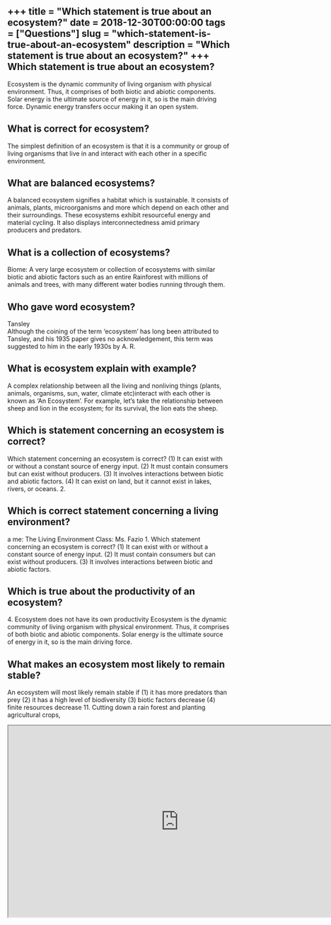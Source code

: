 +++
title = "Which statement is true about an ecosystem?"
date = 2018-12-30T00:00:00
tags = ["Questions"]
slug = "which-statement-is-true-about-an-ecosystem"
description = "Which statement is true about an ecosystem?"
+++
Which statement is true about an ecosystem?
-------------------------------------------

Ecosystem is the dynamic community of living organism with physical environment. Thus, it comprises of both biotic and abiotic components. Solar energy is the ultimate source of energy in it, so is the main driving force. Dynamic energy transfers occur making it an open system.

What is correct for ecosystem?
------------------------------

The simplest definition of an ecosystem is that it is a community or group of living organisms that live in and interact with each other in a specific environment.

What are balanced ecosystems?
-----------------------------

A balanced ecosystem signifies a habitat which is sustainable. It consists of animals, plants, microorganisms and more which depend on each other and their surroundings. These ecosystems exhibit resourceful energy and material cycling. It also displays interconnectedness amid primary producers and predators.

What is a collection of ecosystems?
-----------------------------------

Biome: A very large ecosystem or collection of ecosystems with similar biotic and abiotic factors such as an entire Rainforest with millions of animals and trees, with many different water bodies running through them.

Who gave word ecosystem?
------------------------

Tansley  
Although the coining of the term ‘ecosystem’ has long been attributed to Tansley, and his 1935 paper gives no acknowledgement, this term was suggested to him in the early 1930s by A. R.

What is ecosystem explain with example?
---------------------------------------

A complex relationship between all the living and nonliving things (plants, animals, organisms, sun, water, climate etc)interact with each other is known as ‘An Ecosystem’. For example, let’s take the relationship between sheep and lion in the ecosystem; for its survival, the lion eats the sheep.

Which is statement concerning an ecosystem is correct?
------------------------------------------------------

Which statement concerning an ecosystem is correct? (1) It can exist with or without a constant source of energy input. (2) It must contain consumers but can exist without producers. (3) It involves interactions between biotic and abiotic factors. (4) It can exist on land, but it cannot exist in lakes, rivers, or oceans. 2.

Which is correct statement concerning a living environment?
-----------------------------------------------------------

a me: The Living Environment Class: Ms. Fazio 1. Which statement concerning an ecosystem is correct? (1) It can exist with or without a constant source of energy input. (2) It must contain consumers but can exist without producers. (3) It involves interactions between biotic and abiotic factors.

Which is true about the productivity of an ecosystem?
-----------------------------------------------------

4\. Ecosystem does not have its own productivity Ecosystem is the dynamic community of living organism with physical environment. Thus, it comprises of both biotic and abiotic components. Solar energy is the ultimate source of energy in it, so is the main driving force.

What makes an ecosystem most likely to remain stable?
-----------------------------------------------------

An ecosystem will most likely remain stable if (1) it has more predators than prey (2) it has a high level of biodiversity (3) biotic factors decrease (4) finite resources decrease 11. Cutting down a rain forest and planting agricultural crops,

<iframe allow="accelerometer; autoplay; clipboard-write; encrypted-media; gyroscope; picture-in-picture" allowfullscreen="" class="__youtube_prefs__  epyt-is-override  no-lazyload" data-no-lazy="1" data-origheight="433" data-origwidth="770" data-skipgform_ajax_framebjll="" height="433" id="_ytid_66915" loading="lazy" src="https://www.youtube.com/embed/r2XxiR2CRCc?enablejsapi=1&autoplay=0&cc_load_policy=0&cc_lang_pref=&iv_load_policy=1&loop=0&modestbranding=0&rel=1&fs=1&playsinline=0&autohide=2&theme=dark&color=red&controls=1&" title="YouTube player" width="770"></iframe>
